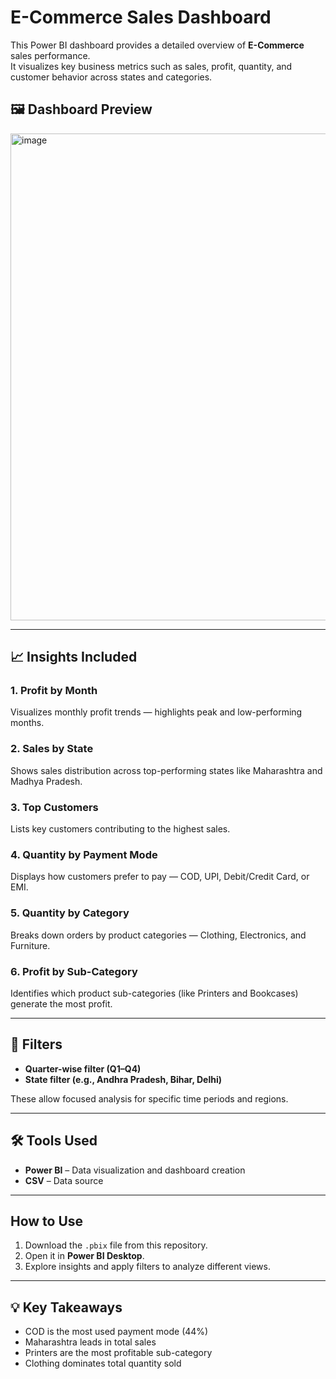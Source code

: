 # E-Commerce Sales Dashboard

This Power BI dashboard provides a detailed overview of **E-Commerce** sales performance.  
It visualizes key business metrics such as sales, profit, quantity, and customer behavior across states and categories.

## 🖼️ Dashboard Preview

<img width="1388" height="779" alt="image" src="https://github.com/user-attachments/assets/4e13e946-07ee-46e7-9017-3f519b5df8c2" />


---

## 📈 Insights Included

### 1. **Profit by Month**
Visualizes monthly profit trends — highlights peak and low-performing months.

### 2. **Sales by State**
Shows sales distribution across top-performing states like Maharashtra and Madhya Pradesh.

### 3. **Top Customers**
Lists key customers contributing to the highest sales.

### 4. **Quantity by Payment Mode**
Displays how customers prefer to pay — COD, UPI, Debit/Credit Card, or EMI.

### 5. **Quantity by Category**
Breaks down orders by product categories — Clothing, Electronics, and Furniture.

### 6. **Profit by Sub-Category**
Identifies which product sub-categories (like Printers and Bookcases) generate the most profit.

---

## 🧩 Filters
- **Quarter-wise filter (Q1–Q4)**  
- **State filter (e.g., Andhra Pradesh, Bihar, Delhi)**  

These allow focused analysis for specific time periods and regions.

---

## 🛠️ Tools Used
- **Power BI** – Data visualization and dashboard creation  
- **CSV** – Data source  

---

##  How to Use
1. Download the `.pbix` file from this repository.  
2. Open it in **Power BI Desktop**.  
3. Explore insights and apply filters to analyze different views.

---

## 💡 Key Takeaways
- COD is the most used payment mode (44%)  
- Maharashtra leads in total sales  
- Printers are the most profitable sub-category  
- Clothing dominates total quantity sold  
